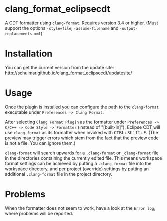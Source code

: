 clang_format_eclipsecdt
=======================

A CDT formatter using `clang-format`.
Requires version 3.4 or higher. (Must support the options `-style=file`, `-assume-filename` and `-output-replacements-xml`)

Installation
============

You can get the current version from the update site: 
http://schulmar.github.io/clang_format_eclipsecdt/updatesite/

Usage
=====

Once the plugin is installed you can configure the path to the `clang-format` executable under `Preferences -> Clang Format`.

After selecting `Clang Format Plugin` as the formatter under `Preferences -> C/C++ -> Code Style -> Formatter` (instead of "[built-in]"),
Eclipse CDT will use `clang-format` as its formatter when invoked with <kbd>CTRL</kbd>+<kbd>Shift</kbd>+<kbd>F</kbd>.
(The preview may trigger errors which stem from the fact that the preview code is not a file. You can ignore them.)

`clang-format` will search upwards for a `.clang-format` or `_clang-format` file in the directories containing the currently edited file.
This means workspace format settings can be achieved by putting a `.clang-format` file into the workspace directory, and per project (override) settings by putting an additional `.clang-format` file in the project directory.

Problems
========

When the formatter does not seem to work, have a look at the `Error log`, where problems will be reported.
